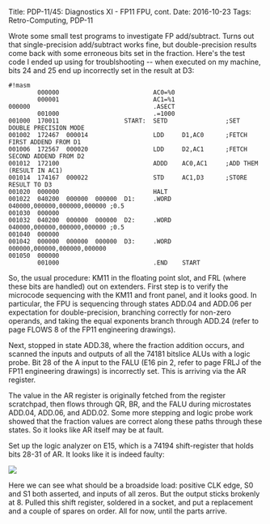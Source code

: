Title: PDP-11/45: Diagnostics XI - FP11 FPU, cont.
Date: 2016-10-23
Tags: Retro-Computing, PDP-11

Wrote some small test programs to investigate FP add/subtract.  Turns out that single-precision add/subtract
works fine, but double-precision results come back with some erroneous bits set in the fraction.
Here's the test code I ended up using for troublshooting -- when executed on my machine, bits 24 and 25
end up incorrectly set in the result at D3:

    #!masm
            000000                          AC0=%0
            000001                          AC1=%1
    000000                                  .ASECT
            001000                          .=1000
    001000  170011                  START:  SETD                ;SET DOUBLE PRECISION MODE
    001002  172467  000014                  LDD     D1,AC0      ;FETCH FIRST ADDEND FROM D1
    001006  172567  000020                  LDD     D2,AC1      ;FETCH SECOND ADDEND FROM D2
    001012  172100                          ADDD    AC0,AC1     ;ADD THEM (RESULT IN AC1)
    001014  174167  000022                  STD     AC1,D3      ;STORE RESULT TO D3
    001020  000000                          HALT
    001022  040200  000000  000000  D1:     .WORD   040000,000000,000000,000000 ;0.5
    001030  000000
    001032  040200  000000  000000  D2:     .WORD   040000,000000,000000,000000 ;0.5
    001040  000000
    001042  000000  000000  000000  D3:     .WORD   000000,000000,000000,000000
    001050  000000
            001000                          .END    START

So, the usual procedure: KM11 in the floating point slot, and FRL (where these bits are handled) out on
extenders.  First step is to verify the microcode sequencing with the KM11 and front panel, and it looks good.
In particular, the FPU is sequencing through states ADD.04 and ADD.06 per expectation for double-precision,
branching correctly for non-zero operands, and taking the equal exponents branch through ADD.24 (refer to
page FLOWS 8 of the FP11 engineering drawings).

Next, stopped in state ADD.38, where the fraction addition occurs, and scanned the inputs and outputs of
all the 74181 bitslice ALUs with a logic probe. Bit 28 of the A input to the FALU (E16 pin 2, refer to page
FRLJ of the FP11 engineering drawings) is incorrectly set.  This is arriving via the AR register.

The value in the AR register is originally fetched from the register scratchpad, then flows through QR, BR,
and the FALU during microstates ADD.04, ADD.06, and ADD.02.  Some more stepping and logic probe work showed
that the fraction values are correct along these paths through these states.  So it looks like AR itself
may be at fault.

Set up the logic analyzer on E15, which is a 74194 shift-register that holds bits 28-31 of AR.  It looks
like it is indeed faulty:

<img src='/images/pdp11/bad-ar.jpg'/>

Here we can see what should be a broadside load: positive CLK edge, S0 and S1 both asserted, and inputs of
all zeros.  But the output sticks brokenly at 8.  Pulled this shift register, soldered in a socket, and put
a replacement and a couple of spares on order.  All for now, until the parts arrive.
